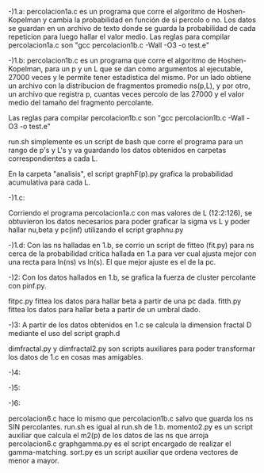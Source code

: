 -)1.a:
percolacion1a.c es un programa que corre el algoritmo de Hoshen-Kopelman y cambia la probabilidad en función de si percolo o no. Los datos se guardan en un archivo de texto donde se guarda la probabilidad de cada repeticion para luego hallar el valor medio.
Las reglas para compilar percolacion1a.c son "gcc percolacion1b.c -Wall -O3 -o test.e"

-)1.b:
percolacion1b.c es un programa que corre el algoritmo de Hoshen-Kopelman, para un p y un L que se dan como argumentos al ejecutable, 27000 veces y le permite tener estadistica del mismo. Por un lado obtiene un archivo con la distribucion de fragmentos promedio ns(p,L), y por otro, un archivo que registra p, cuantas veces percolo de las 27000 y el valor medio del tamaño del fragmento percolante.

Las reglas para compilar percolacion1b.c son "gcc percolacion1b.c -Wall -O3 -o test.e"

run.sh simplemente es un script de bash que corre el programa para un rango de p's y L's y va guardando los datos obtenidos en carpetas correspondientes a cada L.

En la carpeta "analisis", el script graphF(p).py grafica la probabilidad acumulativa para cada L.

-)1.c:

Corriendo el programa percolacion1a.c con mas valores de L (12:2:126), se obtuvieron los datos necesarios para poder graficar la sigma vs L y poder hallar nu,beta y pc(inf) utilizando el script graphnu.py

-)1.d:
Con las ns halladas en 1.b, se corrio un script de fitteo (fit.py) para ns cerca de la probabilidad critica hallada en 1.a para ver cual ajusta mejor con una recta para ln(ns) vs ln(s). El que mejor ajuste es el de la pc.

-)2:
Con los datos hallados en 1.b, se grafica la fuerza de cluster percolante con pinf.py.

fitpc.py fittea los datos para hallar beta a partir de una pc dada.
fitth.py fittea los datos para hallar beta a partir de un umbral dado.

-)3:
A partir de los datos obtenidos en 1.c se calcula la dimension fractal D mediante el uso del script graph.d

dimfractal.py y dimfractal2.py son scripts auxiliares para poder transformar los datos de 1.c en cosas mas amigables.

-)4:

-)5:

-)6:

percolacion6.c hace lo mismo que percolacion1b.c salvo que guarda los ns SIN percolantes. 
run.sh es igual al run.sh de 1.b.
momento2.py es un script auxiliar que calcula el m2(p) de los datos de las ns que arroja percolacion6.c
graphgamma.py es el script encargado de realizar el gamma-matching.
sort.py es un script auxiliar que ordena vectores de menor a mayor.

